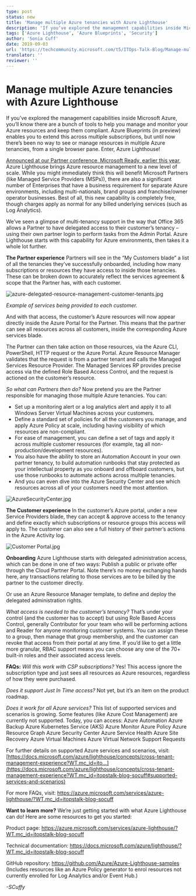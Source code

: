 ```yaml
---
type: post
status: new
title: 'Manage multiple Azure tenancies with Azure Lighthouse'
description: 'If you’ve explored the management capabilities inside Microsoft Azure, you’ll know there are a bunch of tools to help you manage and monitor your Azure resources and keep them compliant.'
tags: ['Azure Lighthouse', 'Azure Blueprints', 'Security']
author: 'Sonia Cuff'
date: 2019-09-03
url: 'https://techcommunity.microsoft.com/t5/ITOps-Talk-Blog/Manage-multiple-Azure-tenancies-with-Azure-Lighthouse/ba-p/833928'
translator: ''
reviewer: ''
---
```


# Manage multiple Azure tenancies with Azure Lighthouse


If you’ve explored the management capabilities inside Microsoft Azure, you’ll know there are a bunch of tools to help you manage and monitor your Azure resources and keep them compliant. Azure Blueprints (in preview) enables you to extend this across multiple subscriptions, but until now there’s been no way to see or manage resources in multiple Azure tenancies, from a single browser pane. Enter, Azure Lighthouse!

 

[Announced at our Partner conference, Microsoft Ready, earlier this year](https://azure.microsoft.com/blog/introducing-azure-lighthouse/?WT.mc_id=itopstalk-blog-socuff), Azure Lighthouse brings Azure resource management to a new level of scale. While you might immediately think this will benefit Microsoft Partners (like Managed Service Providers (MSPs)), there are also a significant number of Enterprises that have a business requirement for separate Azure environments, including multi-nationals, brand groups and franchise/owner operator businesses. Best of all, this new capability is completely free, though charges apply as normal for any billed underlying services (such as Log Analytics).

 

We’ve seen a glimpse of multi-tenancy support in the way that Office 365 allows a Partner to have delegated access to their customer’s tenancy – using their own partner login to perform tasks from the Admin Portal. Azure Lighthouse starts with this capability for Azure environments, then takes it a whole lot further.

 

**The Partner experience**
Partners will see in the “My Customers blade” a list of all the tenancies they’ve successfully onboarded, including how many subscriptions or resources they have access to inside those tenancies. These can be broken down to accurately reflect the services agreement & scope that the Partner has, with each customer. 

![azure-delegated-resource-management-customer-tenants.jpg](https://gxcuf89792.i.lithium.com/t5/image/serverpage/image-id/129727i72A3652DD4F59FC6/image-size/large?v=1.0&px=999)

*Example of services being provided to each customer.*

 

And with that access, the customer’s Azure resources will now appear directly inside the Azure Portal for the Partner. This means that the partner can see all resources across all customers, inside the corresponding Azure services blade.

 

The Partner can then take action on those resources, via the Azure CLI, PowerShell, HTTP request or the Azure Portal. Azure Resource Manager validates that the request is from a partner tenant and calls the Managed Services Resource Provider. The Managed Services RP provides precise access via the defined Role Based Access Control, and the request is actioned on the customer’s resource.

 

*So what can Partners then do?*
Now pretend you are the Partner responsible for managing those multiple Azure tenancies. You can:

 

- Set up a monitoring alert or a log analytics alert and apply it to all Windows Server Virtual Machines across your customers.
- Define a standard set of policies for all the customers you manage, and apply Azure Policy at scale, including having visibility of which resources are non-compliant.
- For ease of management, you can define a set of tags and apply it across multiple customer resources (for example, tag all non-production/development resources).
- You also have the ability to store an Automation Account in your own partner tenancy, to build automation runbooks that stay protected as your intellectual property as you onboard and offboard customers, but use those runbooks to automate actions across multiple tenancies.
- And you can even dive into the Azure Security Center and see which resources across all of your customers need the most attention.

![AzureSecurityCenter.jpg](https://gxcuf89792.i.lithium.com/t5/image/serverpage/image-id/129728i5FDA06549F907AC9/image-size/large?v=1.0&px=999)

 

**The Customer experience**
In the customer’s Azure portal, under a new Service Providers blade, they can accept & approve access to the tenancy and define exactly which subscriptions or resource groups this access will apply to. The customer can also see a full history of their partner’s actions in the Azure Activity log.

![Customer Portal.jpg](https://gxcuf89792.i.lithium.com/t5/image/serverpage/image-id/129729i8C3AF2E6FC54EE78/image-size/large?v=1.0&px=999)

 

**Onboarding**
Azure Lighthouse starts with delegated administration access, which can be done in one of two ways:
Publish a public or private offer through the Cloud Partner Portal. Note there’s no money exchanging hands here, any transactions relating to those services are to be billed by the partner to the customer directly.

Or use an Azure Resource Manager template, to define and deploy the delegated administration rights.

 

*What access is needed to the customer’s tenancy?* That’s under your control (and the customer has to accept) but using Role Based Access Control, generally Contributor for your team who will be performing actions and Reader for anyone monitoring customer systems. You can assign these to a group, then manage that group membership, and the customer can revoke that access from their portal at any time. If you’d like to get a little more granular, RBAC support means you can choose any one of the 70+ built-in roles and their associated access levels.

 

**FAQs:**
*Will this work with CSP subscriptions?* Yes! This access ignore the subscription type and just sees all resources as Azure resources, regardless of how they were purchased.

 

*Does it support Just In Time access?* Not yet, but it’s an item on the product roadmap.

 

*Does it work for all Azure services?* This list of supported services and scenarios is growing. Some features (like Azure Cost Management) are currently not supported. Today, you can access: 
Azure Automation
Azure Backup
Azure Kubernetes Service (AKS)
Azure Monitor
Azure Policy
Azure Resource Graph
Azure Security Center
Azure Service Health
Azure Site Recovery
Azure Virtual Machines
Azure Virtual Network
Support Requests

 

For further details on supported Azure services and scenarios, visit:
[https://docs.microsoft.com/azure/lighthouse/concepts/cross-tenant-management-experience?WT.mc_id=ito...](https://docs.microsoft.com/azure/lighthouse/concepts/cross-tenant-management-experience?WT.mc_id=itopstalk-blog-socuff#supported-services-and-scenarios)

 

For more FAQs, visit: <https://azure.microsoft.com/services/azure-lighthouse/?WT.mc_id=itopstalk-blog-socuff>

 

**Want to learn more?**
We’re just getting started with what Azure Lighthouse can do! Here are some resources to get you started:

 

Product page: <https://azure.microsoft.com/services/azure-lighthouse/?WT.mc_id=itopstalk-blog-socuff>

 

Technical documentation: <https://docs.microsoft.com/azure/lighthouse/?WT.mc_id=itopstalk-blog-socuff>

 

GitHub repository: <https://github.com/Azure/Azure-Lighthouse-samples>
(Includes resources like an Azure Policy generator to enrol resources not currently enrolled for Log Analytics and/or Event Hub.)

 

*-SCuffy*

<ContentMeta />
